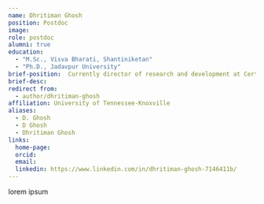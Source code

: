 ```yaml
---
name: Dhritiman Ghosh
position: Postdoc
image: 
role: postdoc
alumni: true
education:
  - "M.Sc., Visva Bharati, Shantiniketan"
  - "Ph.D., Jadavpur University"
brief-position:  Currently director of research and development at Certis Biologicals
brief-desc: 
redirect from:
  - author/dhritiman-ghosh  
affiliation: University of Tennessee-Knoxville
aliases:
  - D. Ghosh
  - D Ghosh
  - Dhritiman Ghosh
links:
  home-page: 
  orcid:
  email:
  linkedin: https://www.linkedin.com/in/dhritiman-ghosh-7146411b/
---
```


lorem ipsum
